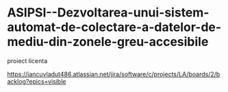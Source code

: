 # ASIPSI--Dezvoltarea-unui-sistem-automat-de-colectare-a-datelor-de-mediu-din-zonele-greu-accesibile
proiect licenta

https://iancuvladut486.atlassian.net/jira/software/c/projects/LA/boards/2/backlog?epics=visible
